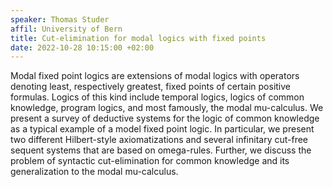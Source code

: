 ```yaml
---
speaker: Thomas Studer
affil: University of Bern
title: Cut-elimination for modal logics with fixed points
date: 2022-10-28 10:15:00 +02:00
---
```

Modal fixed point logics are extensions of modal logics with operators denoting least, respectively greatest, fixed points of certain positive formulas.
Logics of this kind include temporal logics, logics of common knowledge, program logics, and most famously, the modal mu-calculus.
We present a survey of deductive systems for the logic of common knowledge as a typical example of a model fixed point logic.
In particular, we present two different Hilbert-style axiomatizations and several infinitary cut-free sequent systems that are based on omega-rules.
Further, we discuss the problem of syntactic cut-elimination for common knowledge and its generalization to the modal mu-calculus.

